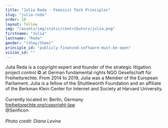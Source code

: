 ```yaml
---
title: "Julia Reda - Feminist Tech Principles"
slug: "julia-reda"
order: 10
layout: fellow
img: "/assets/img/static/contributors/julia.png"
firstname: "Julia"
lastname: "Reda"
gender: "(they/them)"
principle_id: "publicly-financed-software-must-be-open"
vision_id: ""
---
```


Julia Reda is a copyright expert and founder of the strategic litigation project control © at German fundamental rights NGO Gesellschaft für Freiheitsrechte. From 2014 to 2019, Julia was a Member of the European Parliament. Julia is a fellow of the Shuttleworth Foundation and an affiliate of the Berkman Klein Center for Internet and Society at Harvard University.<br>
<br>
Currently located in: Berlin, Germany <br>
[freiheitsrechte.org/copyright-law](https://freiheitsrechte.org/copyright-law/) <br>
@Senficon<br>
<br>
_Photo credit: Diana Levine_
